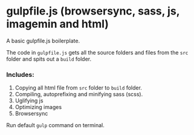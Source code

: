 # gulpfile.js (browsersync, sass, js, imagemin and html)
A basic gulpfile.js boilerplate.

The code in `gulpfile.js` gets all the source folders and files from the `src` folder
and spits out a `build` folder.

### Includes:

1) Copying all html file from `src` folder to `build` folder.
2) Compiling, autoprefixing and minifying sass (scss).
3) Uglifying js
4) Optimizing images
5) Browsersync

Run default `gulp` command on terminal.
